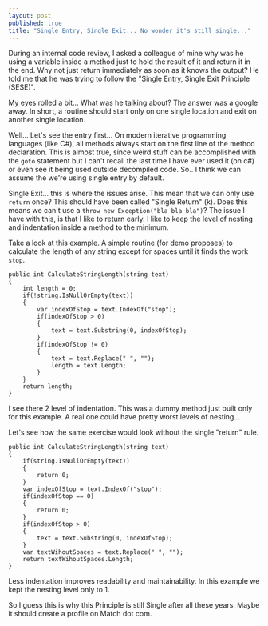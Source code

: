 ```yaml
---
layout: post
published: true
title: "Single Entry, Single Exit... No wonder it's still single..."
---
```



During an internal code review, I asked a colleague of mine why was he using a variable inside a method just to hold the result of it and return it in the end. Why not just return immediately as soon as it knows the output?
He told me that he was trying to follow the "Single Entry, Single Exit Principle (SESE)".

My eyes rolled a bit... What was he talking about? The answer was a google away.
In short, a routine should start only on one single location and exit on another single location.

Well... Let's see the entry first... On modern iterative programming languages (like C#), all methods always start on the first line of the method declaration. This is almost true, since weird stuff can be accomplished with the `goto` statement but I can't recall the last time I have ever used it (on c#) or even see it being used outside decompiled code. So.. I think we can assume the we're using single entry by default.

Single Exit... this is where the issues arise. This mean that we can only use `return` once? This should have been called "Single Return" (k). Does this means we can't use a `throw new Exception("bla bla bla")`? 
The issue I have with this, is that I like to return early. I like to keep the level of nesting and indentation inside a method to the minimum.

Take a look at this example. A simple routine (for demo proposes) to calculate the length of any string except for spaces until it finds the work `stop`.

    public int CalculateStringLength(string text)
	{
		int length = 0;
		if(!string.IsNullOrEmpty(text))
		{
			var indexOfStop = text.IndexOf("stop");
			if(indexOfStop > 0)
			{
				text = text.Substring(0, indexOfStop);
			}
			if(indexOfStop != 0)
			{
				text = text.Replace(" ", "");
				length = text.Length;
			}
		}
		return length;
	}

I see there 2 level of indentation. This was a dummy method just built only for this example. A real one could have pretty worst levels of nesting...

Let's see how the same exercise would look without the single "return" rule.

    public int CalculateStringLength(string text)
	{
		if(string.IsNullOrEmpty(text))
		{
			return 0;
		}
		var indexOfStop = text.IndexOf("stop");
		if(indexOfStop == 0)
		{
			return 0;
		}
		if(indexOfStop > 0)
		{
			text = text.Substring(0, indexOfStop);
		}
		var textWihoutSpaces = text.Replace(" ", "");
		return textWihoutSpaces.Length;
	}

Less indentation improves readability and maintainability. In this example we kept the nesting level only to 1.

So I guess this is why this Principle is still Single after all these years. Maybe it should create a profile on Match dot com.
